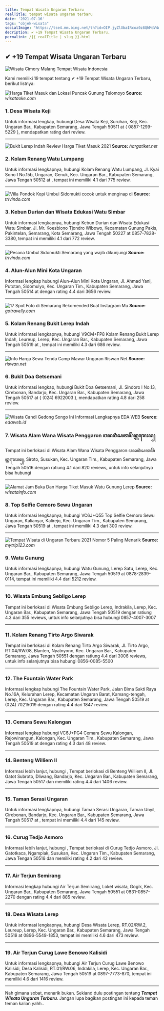 ```yaml
---
title: Tempat Wisata Ungaran Terbaru
realTitle: tempat wisata ungaran terbaru
date: '2021-07-16'
tags: "objek-wisata"
socialImage: "https://tse4.mm.bing.net/th?id=OIP.jyZlXbaIRcoa0z8QhMdV4wHaEX&amp;pid=15.1"
decription: ✔ +19 Tempat Wisata Ungaran Terbaru.
permalink: /{{ realTitle | slug }}.html
---
```


## ✔ +19 Tempat Wisata Ungaran Terbaru

![Wisata Cimory Malang  Tempat Wisata Indonesia](https://1.bp.blogspot.com/-lNbyJCCDS_A/XGJkGHXbb0I/AAAAAAAAFPM/pciWSRquRaYWQzgdEkUT0QEH0yD4DSCqACLcBGAs/s1600/PicsArt_02-12-04.35.01.jpg)



Kami memiliki 19 tempat tentang ✔ +19 Tempat Wisata Ungaran Terbaru, berikut listnya:



![Harga Tiket Masuk dan Lokasi Puncak Gunung Telomoyo ](https://tse2.mm.bing.net/th?id=OIP.pjwvjFdtjB69otjLwmMoyQHaD4&amp;pid=15.1)
**Source:** _wisataoke.com_


### 1. Desa Wisata Keji



Untuk informasi lengkap, hubungi Desa Wisata Keji, Suruhan, Keji, Kec. Ungaran Bar., Kabupaten Semarang, Jawa Tengah 50511 at { 0857-1299-5229 }, mendapatkan rating  dari  review.

---


![ Bukit Lerep Indah Review  Harga Tiket Masuk 2021](https://tse1.mm.bing.net/th?id=OIP.PsnruptW7wsUWb5fK3oxBgHaEp&amp;pid=15.1)
**Source:** _hargatiket.net_


### 2. Kolam Renang Watu Lumpang



Untuk informasi lengkapnya, hubungi Kolam Renang Watu Lumpang, Jl. Kyai Sono I No.15b, Ungaran, Genuk, Kec. Ungaran Bar., Kabupaten Semarang, Jawa Tengah 50512 at , tempat ini memiliki 4.1 dari 775 review.

---


![Villa Pondok Kopi Umbul Sidomukti cocok untuk menginap di ](https://tse2.mm.bing.net/th?id=OIP.1M-mh8t2t9CTGYvD7zip2wHaEK&amp;pid=15.1)
**Source:** _trivindo.com_


### 3. Kebun Durian dan Wisata Edukasi Watu Simbar



Untuk informasi lengkapnya, hubungi Kebun Durian dan Wisata Edukasi Watu Simbar, Jl. Mr. Koesbiono Tjondro Wibowo, Kecamatan Gunung Pakis, Pakintelan, Semarang, Kota Semarang, Jawa Tengah 50227 at 0857-7828-3380, tempat ini memiliki 4.1 dari 772 review.

---


![Pesona Umbul Sidomukti Semarang yang wajib dikunjungi](https://tse3.mm.bing.net/th?id=OIP.EVcveRhzRzi-AJ6sY5JA6QHaE0&amp;pid=15.1)
**Source:** _trivindo.com_


### 4. Alun-Alun Mini Kota Ungaran



Informasi lengkap hubungi Alun-Alun Mini Kota Ungaran, Jl. Ahmad Yani, Putotan, Sidomulyo, Kec. Ungaran Tim., Kabupaten Semarang, Jawa Tengah 50514 at  dengan rating 4.4 dari 3656 review.

---


![17 Spot Foto di Semarang Rekomended Buat Instagram Mu ](https://tse2.mm.bing.net/th?id=OIP.XJ6LnCh_IZ72SBkLHwqMVgHaE7&amp;pid=15.1)
**Source:** _gotravelly.com_


### 5. Kolam Renang Bukit Lerep Indah



Untuk informasi lengkapnya, hubungi V9CM+FP8 Kolam Renang Bukit Lerep Indah, Leureup, Lerep, Kec. Ungaran Bar., Kabupaten Semarang, Jawa Tengah 50519 at , tempat ini memiliki 4.3 dari 686 review.

---


![Info Harga Sewa Tenda Camp Mawar Ungaran  Riswan Net](https://tse4.mm.bing.net/th?id=OIP.-mZFChCbyMU_mUkj_kYGMQHaD4&amp;pid=15.1)
**Source:** _riswan.net_


### 6. Bukit Doa Getsemani



Untuk informasi lengkap, hubungi Bukit Doa Getsemani, Jl. Sindoro I No.13, Cirebonan, Bandarjo, Kec. Ungaran Bar., Kabupaten Semarang, Jawa Tengah 50517 at { (024) 6922003 }, mendapatkan rating 4.8 dari 258 review.

---


![Wisata Candi Gedong Songo Ini Informasi Lengkapnya  EDA WEB](https://tse2.mm.bing.net/th?id=OIP.GX9_GuxkqWHYeup0VevBkwHaDn&amp;pid=15.1)
**Source:** _edaweb.id_


### 7. Wisata Alam Wana Wisata Penggaron ꦮꦤꦮꦶꦱꦠꦥꦼꦔ꧀ꦒꦫꦺꦴꦤ꧀



Tempat ini berlokasi di Wisata Alam Wana Wisata Penggaron ꦮꦤꦮꦶꦱꦠꦥꦼꦔ꧀ꦒꦫꦺꦴꦤ꧀, Siroto, Susukan, Kec. Ungaran Tim., Kabupaten Semarang, Jawa Tengah 50516 dengan ratiung 4.1 dari 820 reviews, untuk info selanjutnya bisa hubungi 

---


![Alamat Jam Buka Dan Harga Tiket Masuk Watu Gunung Lerep ](https://tse4.mm.bing.net/th?id=OIP.b0NHG4fEi_Rlq_A_1M1lWwHaJQ&amp;pid=15.1)
**Source:** _wisatainfo.com_


### 8. Top Selfie Cemoro Sewu Ungaran



Untuk informasi lengkapnya, hubungi VC6J+Q55 Top Selfie Cemoro Sewu Ungaran, Kalianyar, Kalirejo, Kec. Ungaran Tim., Kabupaten Semarang, Jawa Tengah 50519 at , tempat ini memiliki 4.3 dari 300 review.

---


![Tempat Wisata di Ungaran Terbaru 2021 Nomor 5 Paling Menarik](https://tse3.mm.bing.net/th?id=OIP.WHSK8CGYrZBgunzAteV1IwHaEI&amp;pid=15.1)
**Source:** _mytrip123.com_


### 9. Watu Gunung



Untuk informasi lengkapnya, hubungi Watu Gunung, Lerep Satu, Lerep, Kec. Ungaran Bar., Kabupaten Semarang, Jawa Tengah 50519 at 0878-2839-0114, tempat ini memiliki 4.4 dari 5212 review.

---


### 10. Wisata Embung Sebligo Lerep



Tempat ini berlokasi di Wisata Embung Sebligo Lerep, Indrakila, Lerep, Kec. Ungaran Bar., Kabupaten Semarang, Jawa Tengah 50519 dengan ratiung 4.3 dari 355 reviews, untuk info selanjutnya bisa hubungi 0857-4007-3007

---


### 11. Kolam Renang Tirto Argo Siwarak



Tempat ini berlokasi di Kolam Renang Tirto Argo Siwarak, Jl. Tirto Argo, RT.04/RW.08, Blanten, Nyatnyono, Kec. Ungaran Bar., Kabupaten Semarang, Jawa Tengah 50551 dengan ratiung 4.4 dari 3006 reviews, untuk info selanjutnya bisa hubungi 0856-0085-5500

---


### 12. The Fountain Water Park



Informasi lengkap hubungi The Fountain Water Park, Jalan Bima Sakti Raya No.16A, Kelurahan Lerep, Kecamatan Ungaran Barat, Kamang-tengah, Lerep, Kec. Ungaran Bar., Kabupaten Semarang, Jawa Tengah 50519 at (024) 70215019 dengan rating 4.4 dari 1847 review.

---


### 13. Cemara Sewu Kalongan



Informasi lengkap hubungi VC6J+PG4 Cemara Sewu Kalongan, Rejowinangun, Kalongan, Kec. Ungaran Tim., Kabupaten Semarang, Jawa Tengah 50519 at  dengan rating 4.3 dari 48 review.

---


### 14. Benteng Williem II



Informasi lebih lanjut, hubungi , Tempat berlokasi di Benteng Williem II, Jl. Gatot Subroto, Dliwang, Bandarjo, Kec. Ungaran Bar., Kabupaten Semarang, Jawa Tengah 50517 dan memiliki rating 4.4 dari 1406 review.

---


### 15. Taman Serasi Ungaran



Untuk informasi lengkapnya, hubungi Taman Serasi Ungaran, Taman Unyil, Cirebonan, Bandarjo, Kec. Ungaran Bar., Kabupaten Semarang, Jawa Tengah 50517 at , tempat ini memiliki 4.4 dari 145 review.

---


### 16. Curug Tedjo Asmoro



Informasi lebih lanjut, hubungi , Tempat berlokasi di Curug Tedjo Asmoro, Jl. Gatotkaca, Ngamplak, Susukan, Kec. Ungaran Tim., Kabupaten Semarang, Jawa Tengah 50516 dan memiliki rating 4.2 dari 42 review.

---


### 17. Air Terjun Semirang



Informasi lengkap hubungi Air Terjun Semirang, Loket wisata, Gogik, Kec. Ungaran Bar., Kabupaten Semarang, Jawa Tengah 50551 at 0831-0857-2270 dengan rating 4.4 dari 885 review.

---


### 18. Desa Wisata Lerep



Untuk informasi lengkapnya, hubungi Desa Wisata Lerep, RT.02/RW.2, Leureup, Lerep, Kec. Ungaran Bar., Kabupaten Semarang, Jawa Tengah 50519 at 0896-5549-1853, tempat ini memiliki 4.6 dari 473 review.

---


### 19. Air Terjun Curug Lawe Benowo Kalisidi



Untuk informasi lengkapnya, hubungi Air Terjun Curug Lawe Benowo Kalisidi, Desa Kalisidi, RT.01/RW.06, Indrakila, Lerep, Kec. Ungaran Bar., Kabupaten Semarang, Jawa Tengah 50519 at 0897-7773-870, tempat ini memiliki 4.6 dari 1416 review.

---









Nah gimana sobat, menarik bukan. Sekiand dulu postingan tentang ***Tempat Wisata Ungaran Terbaru***. Jangan lupa bagikan postingan ini kepada teman teman kalian yahh..
